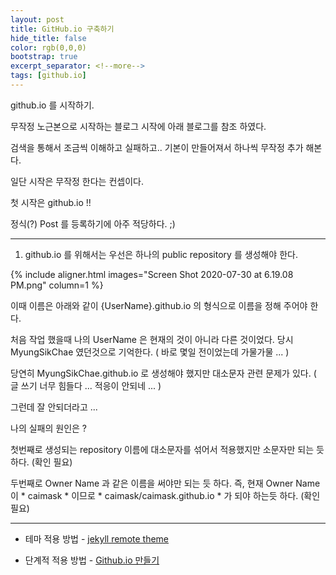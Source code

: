 ```yaml
---
layout: post
title: GitHub.io 구축하기
hide_title: false
color: rgb(0,0,0)
bootstrap: true
excerpt_separator: <!--more-->
tags: [github.io]
---
```


github.io 를 시작하기.

<!--more-->

무작정 노근본으로 시작하는 블로그 시작에 아래 블로그를 참조 하였다.

검색을 통해서 조금씩 이해하고 실패하고.. 기본이 만들어져서 하나씩 무작정 추가 해본다.

일단 시작은 무작정 한다는 컨셉이다.

첫 시작은 github.io !!

정식(?) Post 를 등록하기에 아주 적당하다. ;)

<hr/>

1. github.io 를 위해서는 우선은 하나의 public repository 를 생성해야 한다.

{% include aligner.html images="Screen Shot 2020-07-30 at 6.19.08 PM.png" column=1 %}

 이때 이름은 아래와 같이 {UserName}.github.io 의 형식으로 이름을 정해 주어야 한다.
 
 처음 작업 했을때 나의 UserName 은 현재의 것이 아니라 다른 것이었다. 당시 MyungSikChae 였던것으로 기억한다. ( 바로 몇일 전이었는데 가물가물 ... )
 
 당연히 MyungSikChae.github.io 로 생성해야 했지만 대소문자 관련 문제가 있다. ( 글 쓰기 너무 힘들다 ... 적응이 안되네 ... )
 
 그런데 잘 안되더라고 ... 
 
 나의 실패의 원인은 ?
 
 첫번째로 생성되는 repository 이름에 대소문자를 섞어서 적용했지만 소문자만 되는 듯 하다. (확인 필요)
 
 두번째로 Owner Name 과 같은 이름을 써야만 되는 듯 하다. 즉, 현재 Owner Name 이 * caimask * 이므로 * caimask/caimask.github.io * 가 되야 하는듯 하다. (확인 필요)

 
 
<hr/>

* 테마 적용 방법 - [jekyll remote theme](https://dreamgonfly.github.io/blog/jekyll-remote-theme/)

* 단계적 적용 방법 - [Github.io 만들기](https://blog.naver.com/tty4032/221493608079)

